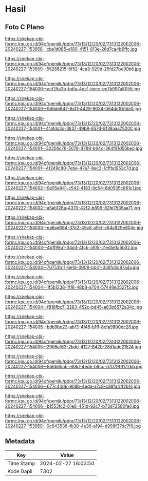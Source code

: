 # Hasil

## Foto C Plano

https://sirekap-obj-formc.kpu.go.id/94cf/pemilu/pdpr/73/13/12/20/02/7313122002006-20240227-153958--cbe1d085-e180-4151-813e-26d7ca4b6ffc.jpg

https://sirekap-obj-formc.kpu.go.id/94cf/pemilu/pdpr/73/13/12/20/02/7313122002006-20240227-153959--55288215-6f52-4ca3-929d-25fd27be90b6.jpg

https://sirekap-obj-formc.kpu.go.id/94cf/pemilu/pdpr/73/13/12/20/02/7313122002006-20240227-154000--acf25a3b-bdfa-4ec1-becc-ee7b997a8055.jpg

https://sirekap-obj-formc.kpu.go.id/94cf/pemilu/pdpr/73/13/12/20/02/7313122002006-20240227-154000--9d6de847-6a11-4429-9034-064ddffbfde0.jpg

https://sirekap-obj-formc.kpu.go.id/94cf/pemilu/pdpr/73/13/12/20/02/7313122002006-20240227-154001--41afdc3c-3837-49b8-857d-8f38aaa75000.jpg

https://sirekap-obj-formc.kpu.go.id/94cf/pemilu/pdpr/73/13/12/20/02/7313122002006-20240227-154001--32206c76-5078-4789-b64c-364f91d56bed.jpg

https://sirekap-obj-formc.kpu.go.id/94cf/pemilu/pdpr/73/13/12/20/02/7313122002006-20240227-154001--4f249c80-7ebe-47a7-8ec3-1cffbd953c7d.jpg

https://sirekap-obj-formc.kpu.go.id/94cf/pemilu/pdpr/73/13/12/20/02/7313122002006-20240227-154002--9e55e841-c542-4183-9d54-8d0535c861c1.jpg

https://sirekap-obj-formc.kpu.go.id/94cf/pemilu/pdpr/73/13/12/20/02/7313122002006-20240227-154002--a5ab128a-4370-42f2-b899-82fe7535aa71.jpg

https://sirekap-obj-formc.kpu.go.id/94cf/pemilu/pdpr/73/13/12/20/02/7313122002006-20240227-154003--ea6ad084-37e2-45c8-a9cf-c84a829e604e.jpg

https://sirekap-obj-formc.kpu.go.id/94cf/pemilu/pdpr/73/13/12/20/02/7313122002006-20240227-154003--4b1f98a1-34dd-4fcb-a105-c1ed5e1a5b32.jpg

https://sirekap-obj-formc.kpu.go.id/94cf/pemilu/pdpr/73/13/12/20/02/7313122002006-20240227-154004--76753b11-6efd-4908-bb31-358fc8d97a4a.jpg

https://sirekap-obj-formc.kpu.go.id/94cf/pemilu/pdpr/73/13/12/20/02/7313122002006-20240227-154004--1f5b1238-1f18-48b8-a704-57448e0527f2.jpg

https://sirekap-obj-formc.kpu.go.id/94cf/pemilu/pdpr/73/13/12/20/02/7313122002006-20240227-154004--f818fbc7-3283-452c-bd45-a63b6572a34c.jpg

https://sirekap-obj-formc.kpu.go.id/94cf/pemilu/pdpr/73/13/12/20/02/7313122002006-20240227-154005--bdb9be23-abf3-4f48-b1ff-8cfa9800dc28.jpg

https://sirekap-obj-formc.kpu.go.id/94cf/pemilu/pdpr/73/13/12/20/02/7313122002006-20240227-154005--2906af63-2bdd-4127-8420-28d1ade21524.jpg

https://sirekap-obj-formc.kpu.go.id/94cf/pemilu/pdpr/73/13/12/20/02/7313122002006-20240227-154006--856b65ab-e88d-4edb-b9cc-d7079f9172bb.jpg

https://sirekap-obj-formc.kpu.go.id/94cf/pemilu/pdpr/73/13/12/20/02/7313122002006-20240227-154006--677c44d6-908b-4eda-a7c8-c88fa41f2b14.jpg

https://sirekap-obj-formc.kpu.go.id/94cf/pemilu/pdpr/73/13/12/20/02/7313122002006-20240227-154006--b1553fc2-61e8-451d-92c7-b73d72580fa6.jpg

https://sirekap-obj-formc.kpu.go.id/94cf/pemilu/pdpr/73/13/12/20/02/7313122002006-20240227-153959--0c943536-fb30-4e39-a194-d998f37dc7f0.jpg


## Metadata

| Key        | Value               |
| ---------- | ------------------- |
| Time Stamp | 2024-02-27 16:03:50 |
| Kode Dapil | 7302                |



